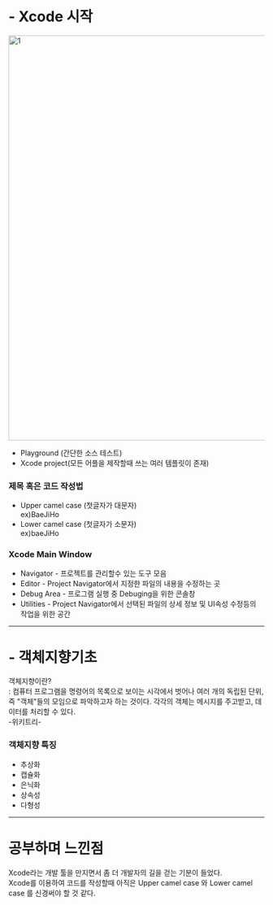 # - Xcode 시작

<img width="797" alt="1" src="https://user-images.githubusercontent.com/35207193/34873132-44a93c04-f7d7-11e7-9967-a799d636876f.png">


- Playground (간단한 소스 테스트)
- Xcode project(모든 어플을 제작할때 쓰는 여러 템플릿이 존재)


### 제목 혹은 코드 작성법
- Upper camel case (첫글자가 대문자)<br>
 ex)BaeJiHo<br>
- Lower camel case (첫글자가 소문자)<br>
ex)baeJiHo


### Xcode Main Window
- Navigator - 프로젝트를 관리할수 있는 도구 모음
- Editor - Project Navigator에서 지정한 파일의 내용을 수정하는 곳
- Debug Area - 프로그램 실행 중 Debuging을 위한 콘솔창
- Utilities - Project Navigator에서 선택된 파일의 상세 정보 및 UI속성 수정등의 작업을 위한 공간

---

# - 객체지향기초

객체지향이란?<br>
: 컴퓨터 프로그램을 명령어의 목록으로 보이는 시각에서 벗어나 여러 개의 독립된 단위, 즉 "객체"들의 모임으로 파악하고자 하는 것이다. 각각의 객체는 메시지를 주고받고, 데이터를 처리할 수 있다.<br>-위키트리-

### 객체지향 특징

- 추상화<br>
- 캡슐화
- 은닉화
- 상속성
- 다형성

---

# 공부하며 느낀점

Xcode라는 개발 툴을 만지면서 좀 더 개발자의 길을 걷는 기분이 들었다.<br>
Xcode를 이용하여 코드를 작성할때 아직은 Upper camel case 와 Lower camel case 를 신경써야 할 것 같다.